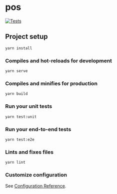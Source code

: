 # pos

[![Tests](https://github.com/sleonardoaugusto/pos/actions/workflows/main.yaml/badge.svg)](https://github.com/sleonardoaugusto/pos/actions/workflows/main.yaml)

## Project setup

```
yarn install
```

### Compiles and hot-reloads for development

```
yarn serve
```

### Compiles and minifies for production

```
yarn build
```

### Run your unit tests

```
yarn test:unit
```

### Run your end-to-end tests

```
yarn test:e2e
```

### Lints and fixes files

```
yarn lint
```

### Customize configuration

See [Configuration Reference](https://cli.vuejs.org/config/).
